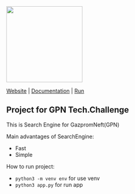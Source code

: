<img src=https://reg.gpn-techchallenge.ru/assets/images/side.png width=200 />

[Website]() |
[Documentation]() |
[Run]()

Project for GPN Tech.Challenge
-----------
This is Search Engine for GazpromNeft(GPN)

Main advantages of SearchEngine:
* Fast
* Simple

How to run project:
* `python3 -m venv env` for use venv
* `python3 app.py` for run app